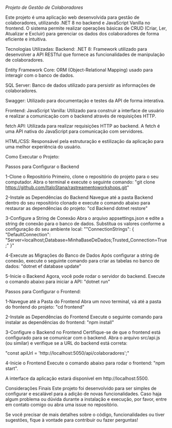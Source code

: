 *Projeto de Gestão de Colaboradores*

Este projeto é uma aplicação web desenvolvida para gestão de colaboradores, utilizando .NET 8 no backend e JavaScript Vanilla no frontend. O sistema permite realizar operações básicas de CRUD (Criar, Ler, Atualizar e Excluir) para gerenciar os dados dos colaboradores de forma eficiente e intuitiva.

Tecnologias Utilizadas:
Backend:
.NET 8: Framework utilizado para desenvolver a API RESTful que fornece as funcionalidades de manipulação de colaboradores.

Entity Framework Core: ORM (Object-Relational Mapping) usado para interagir com o banco de dados.

SQL Server: Banco de dados utilizado para persistir as informações de colaboradores.

Swagger: Utilizado para documentação e testes da API de forma interativa.

Frontend:
JavaScript Vanilla: Utilizado para construir a interface de usuário e realizar a comunicação com o backend através de requisições HTTP.

fetch API: Utilizada para realizar requisições HTTP ao backend. A fetch é uma API nativa do JavaScript para comunicação com servidores.

HTML/CSS: Responsável pela estruturação e estilização da aplicação para uma melhor experiência do usuário.


Como Executar o Projeto:

Passos para Configurar o Backend

1-Clone o Repositório Primeiro, clone o repositório do projeto para o seu computador. Abra o terminal e execute o seguinte comando:
"git clone https://github.com/ItaloStana/rastreamentoworkshops.git"

2-Instale as Dependências do Backend Navegue até a pasta Backend dentro do seu repositório clonado e execute o comando abaixo para restaurar as dependências do projeto:
"cd Backend
dotnet restore"

3-Configure a String de Conexão Abra o arquivo appsettings.json e edite a string de conexão para o banco de dados. Substitua os valores conforme a configuração do seu ambiente local:
""ConnectionStrings": {
  "DefaultConnection": "Server=localhost;Database=MinhaBaseDeDados;Trusted_Connection=True;"
}"

4-Execute as Migrações do Banco de Dados Após configurar a string de conexão, execute o seguinte comando para criar as tabelas no banco de dados:
"dotnet ef database update"

5-Inicie o Backend Agora, você pode rodar o servidor do backend. Execute o comando abaixo para iniciar a API:
"dotnet run"

Passos para Configurar o Frontend:

1-Navegue até a Pasta do Frontend Abra um novo terminal, vá até a pasta do frontend do projeto:
"cd frontend"

2-Instale as Dependências do Frontend Execute o seguinte comando para instalar as dependências do frontend:
"npm install"

3-Configure o Backend no Frontend Certifique-se de que o frontend está configurado para se comunicar com o backend. Abra o arquivo src/api.js (ou similar) e verifique se a URL do backend está correta:

"const apiUrl = 'http://localhost:5050/api/colaboradores';"

4-Inicie o Frontend Execute o comando abaixo para rodar o frontend:
"npm start".

A interface da aplicação estará disponível em http://localhost:5500.


Considerações Finais
Este projeto foi desenvolvido para ser simples de configurar e escalável para a adição de novas funcionalidades. Caso haja algum problema ou dúvida durante a instalação e execução, por favor, entre em contato comigo ou abra uma issue no repositório.

Se você precisar de mais detalhes sobre o código, funcionalidades ou tiver sugestões, fique à vontade para contribuir ou fazer perguntas!

